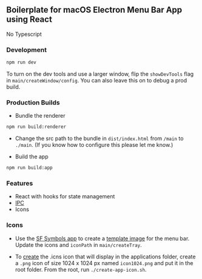 ## Boilerplate for macOS Electron Menu Bar App using React

No Typescript 

### Development

```bash
npm run dev
```

To turn on the dev tools and use a larger window, flip the `showDevTools` flag in `main/createWindow/config`. You can also leave this on to debug a prod build.

### Production Builds 
- Bundle the renderer
```bash
npm run build:renderer
```
- Change the src path to the bundle in `dist/index.html` from `/main` to `./main`. (If you know how to configure this please let me know.)

- Build the app 
```bash
npm run build:app
```

### Features 

- React with hooks for state management
- [IPC](https://www.electronjs.org/docs/latest/tutorial/ipc) 
- Icons 

### Icons 

- Use the [SF Symbols app](https://developer.apple.com/sf-symbols/) to create a [template image](https://github.com/electron/electron/blob/main/docs/api/native-image.md#template-image) for the menu bar. Update the icons and `iconPath` in `main/createTray`.

- To [create](https://apple.stackexchange.com/a/402653) the .icns icon that will display in the applications folder, create a `.png` icon of size 1024 x 1024 px named `icon1024.png` and put it in the root folder. From the root, run `./create-app-icon.sh`.


